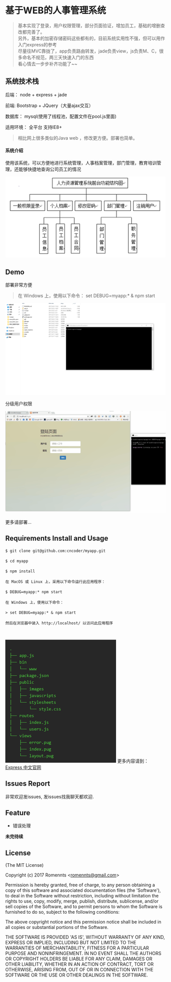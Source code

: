 # 基于WEB的人事管理系统

> 基本实现了登录，用户权限管理，部分页面验证，增加员工，基础的增删查改都完善了。<br>
另外，基本的加密存储密码这些都有的，目前系统实用性不强，但可以用作入门express的参考<br>
尽量往MVC靠拢了，app负责路由转发，jade负责view，js负责M、C，很多命名不规范，两三天快速入门的东西<br>
看心情去一步步补齐功能了~~


## 系统技术栈
后端： node + express + jade

前端:  Bootstrap + JQuery（大量ajax交互）

数据库： mysql(使用了线程池，配置文件在pool.js里面)

适用环境： 全平台 支持IE8+

> 相比网上很多类似的Java web ，修改更方便。部署也简单。 

#### 系统介绍
使用该系统，可以方便地进行系统管理，人事档案管理，部门管理，教育培训管理，还能够快捷地查询公司员工的情况

![系统结构](/gitpage/feature1.png "系统结构")

## Demo

部署非常方便

> 在 Windows 上，使用以下命令：
> set DEBUG=myapp:* & npm start

![使用1](/gitpage/demo1.gif "Optional Title")

分级用户权限

![使用2](/gitpage/demo2.gif "Optional Title")

更多请部署...


## Requirements Install and Usage

```
$ git clone git@github.com:cncoder/myapp.git

$ cd myapp

$ npm install 

在 MacOS 或 Linux 上，采用以下命令运行此应用程序：

$ DEBUG=myapp:* npm start

在 Windows 上，使用以下命令：

> set DEBUG=myapp:* & npm start

然后在浏览器中装入 http://localhost/ 以访问此应用程序

```
<br>

![文件结构](/gitpage/file1.png "文件结构")
更多内容请到： [Express 中文官网](http://expressjs.com/zh-cn/)


## Issues Report

非常欢迎发issues, 发issues找我聊天都欢迎.

## Feature

* 错误处理

**未完待续**

## License

(The MIT License)

Copyright (c) 2017 Romennts &lt;romennts@gmail.com&gt;

Permission is hereby granted, free of charge, to any person obtaining
a copy of this software and associated documentation files (the
'Software'), to deal in the Software without restriction, including
without limitation the rights to use, copy, modify, merge, publish,
distribute, sublicense, and/or sell copies of the Software, and to
permit persons to whom the Software is furnished to do so, subject to
the following conditions:

The above copyright notice and this permission notice shall be
included in all copies or substantial portions of the Software.

THE SOFTWARE IS PROVIDED 'AS IS', WITHOUT WARRANTY OF ANY KIND,
EXPRESS OR IMPLIED, INCLUDING BUT NOT LIMITED TO THE WARRANTIES OF
MERCHANTABILITY, FITNESS FOR A PARTICULAR PURPOSE AND NONINFRINGEMENT.
IN NO EVENT SHALL THE AUTHORS OR COPYRIGHT HOLDERS BE LIABLE FOR ANY
CLAIM, DAMAGES OR OTHER LIABILITY, WHETHER IN AN ACTION OF CONTRACT,
TORT OR OTHERWISE, ARISING FROM, OUT OF OR IN CONNECTION WITH THE
SOFTWARE OR THE USE OR OTHER DEALINGS IN THE SOFTWARE.
